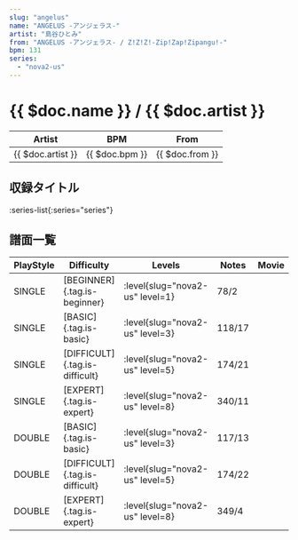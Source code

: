 ```yaml
---
slug: "angelus"
name: "ANGELUS -アンジェラス-"
artist: "島谷ひとみ"
from: "ANGELUS -アンジェラス- / Z!Z!Z!-Zip!Zap!Zipangu!-"
bpm: 131
series:
  - "nova2-us"
---
```


# {{ $doc.name }} / {{ $doc.artist }}

|Artist|BPM|From|
|------|---|----|
|{{ $doc.artist }}|{{ $doc.bpm }}|{{ $doc.from }}|

## 収録タイトル

:series-list{:series="series"}

## 譜面一覧

|PlayStyle|Difficulty|Levels|Notes|Movie|
|---------|----------|------|-----|-----|
|SINGLE|[BEGINNER]{.tag.is-beginner}|:level{slug="nova2-us" level=1}|78/2||
|SINGLE|[BASIC]{.tag.is-basic}|:level{slug="nova2-us" level=3}|118/17||
|SINGLE|[DIFFICULT]{.tag.is-difficult}|:level{slug="nova2-us" level=5}|174/21||
|SINGLE|[EXPERT]{.tag.is-expert}|:level{slug="nova2-us" level=8}|340/11||
|DOUBLE|[BASIC]{.tag.is-basic}|:level{slug="nova2-us" level=3}|117/13||
|DOUBLE|[DIFFICULT]{.tag.is-difficult}|:level{slug="nova2-us" level=5}|174/22||
|DOUBLE|[EXPERT]{.tag.is-expert}|:level{slug="nova2-us" level=8}|349/4||
